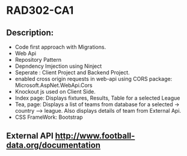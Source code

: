 # RAD302-CA1

## Description:
- Code first approach with Migrations.
- Web Api
- Repository Pattern
- Depndency Imjection using Ninject
- Seperate : Client Project and Backend Project.
- enabled cross origin requests in web-api using CORS package: Microsoft.AspNet.WebApi.Cors
- Knockout js used on Client Side.
- Index page: Displays fixtures, Results, Table for a selected League
- Tea, page: Displays a list of teams from database for a selected -> country --> league. Also displays details of team from External Api.
- CSS FrameWork: Bootstrap

## External API http://www.football-data.org/documentation
